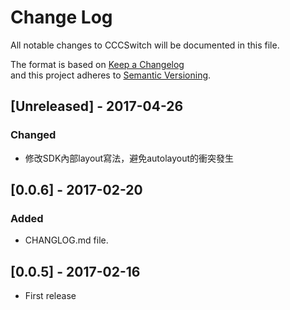 # Change Log
All notable changes to CCCSwitch will be documented in this file.

The format is based on [Keep a Changelog](http://keepachangelog.com/) <br>
and this project adheres to [Semantic Versioning](http://semver.org/).

## [Unreleased] - 2017-04-26
### Changed
- 修改SDK內部layout寫法，避免autolayout的衝突發生

## [0.0.6] - 2017-02-20
### Added
- CHANGLOG.md file.

## [0.0.5] - 2017-02-16
- First release